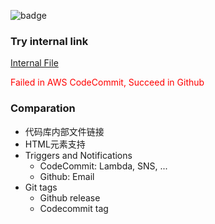 ![badge](https://codebuild.ap-southeast-1.amazonaws.com/badges?uuid=eyJlbmNyeXB0ZWREYXRhIjoidldjNDlnTDI1aVE3aGZHVSsrU0U2Y3FzOThmMU5SRFRSZlI2MkJxWjU4MlNkaXl5TFYyY24xT0ZmOTZRY2p1amkxQ1hvcTJOdDl3d09UU252R08vYlpJPSIsIml2UGFyYW1ldGVyU3BlYyI6IjBLQ3cwQURURURRdlpIcFAiLCJtYXRlcmlhbFNldFNlcmlhbCI6MX0%3D&branch=master)

### Try internal link

[Internal File](./Try-Internal-Link.md)

<span style="color: red;">Failed in AWS CodeCommit, Succeed in Github</span>

### Comparation

- 代码库内部文件链接
- HTML元素支持
- Triggers and Notifications
  - CodeCommit: Lambda, SNS, ...
  - Github: Email
- Git tags
  - Github release
  - Codecommit tag
